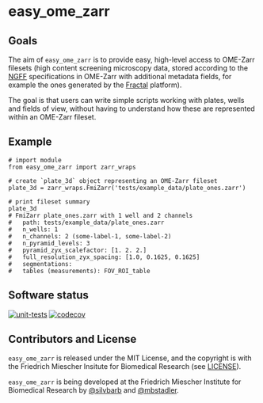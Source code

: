 # easy_ome_zarr

## Goals
The aim of `easy_ome_zarr` is to provide easy, high-level access
to OME-Zarr filesets (high content screening microscopy data, stored
according to the [NGFF](https://ngff.openmicroscopy.org/latest/)
specifications in OME-Zarr with additional metadata fields, for
example the ones generated by the [Fractal](https://fractal-analytics-platform.github.io/fractal-tasks-core/) platform).

The goal is that users can write simple scripts working with plates,
wells and fields of view, without having to understand how these
are represented within an OME-Zarr fileset.

## Example
```
# import module
from easy_ome_zarr import zarr_wraps

# create `plate_3d` object representing an OME-Zarr fileset
plate_3d = zarr_wraps.FmiZarr('tests/example_data/plate_ones.zarr')

# print fileset summary
plate_3d
# FmiZarr plate_ones.zarr with 1 well and 2 channels
#   path: tests/example_data/plate_ones.zarr
#   n_wells: 1
#   n_channels: 2 (some-label-1, some-label-2)
#   n_pyramid_levels: 3
#   pyramid_zyx_scalefactor: [1. 2. 2.]
#   full_resolution_zyx_spacing: [1.0, 0.1625, 0.1625]
#   segmentations: 
#   tables (measurements): FOV_ROI_table
```

## Software status
[![unit-tests](https://github.com/fmi-basel/gbioinfo-easy_ome_zarr/actions/workflows/test_and_deploy.yaml/badge.svg)](https://github.com/fmi-basel/gbioinfo-easy_ome_zarr/actions/workflows/test_and_deploy.yaml)
[![codecov](https://codecov.io/gh/fmi-basel/gbioinfo-easy_ome_zarr/graph/badge.svg?token=GEBLX8ENJ1)](https://codecov.io/gh/fmi-basel/gbioinfo-easy_ome_zarr)

## Contributors and License
`easy_ome_zarr` is released under the MIT License, and the copyright
is with the Friedrich Miescher Insitute for Biomedical Research
(see [LICENSE](https://github.com/fmi-basel/gbioinfo-easy_ome_zarr/blob/main/LICENSE)).

`easy_ome_zarr` is being developed at the Friedrich Miescher Institute for
Biomedical Research by [@silvbarb](https://github.com/silvbarb) and [@mbstadler](https://github.com/mbstadler).